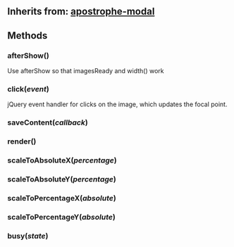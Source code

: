 ## Inherits from: [apostrophe-modal](../apostrophe-modal/browser-apostrophe-modal.html)

## Methods
### afterShow()
Use afterShow so that imagesReady and width() work
### click(*event*)
jQuery event handler for clicks on the image,
which updates the focal point.
### saveContent(*callback*)

### render()

### scaleToAbsoluteX(*percentage*)

### scaleToAbsoluteY(*percentage*)

### scaleToPercentageX(*absolute*)

### scaleToPercentageY(*absolute*)

### busy(*state*)

